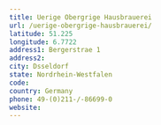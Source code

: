 ```yaml
---
title: Uerige Obergrige Hausbrauerei
url: /uerige-obergrige-hausbrauerei/
latitude: 51.225
longitude: 6.7722
address1: Bergerstrae 1
address2: 
city: Dsseldorf
state: Nordrhein-Westfalen
code: 
country: Germany
phone: 49-(0)211-/-86699-0
website: 
---
```


